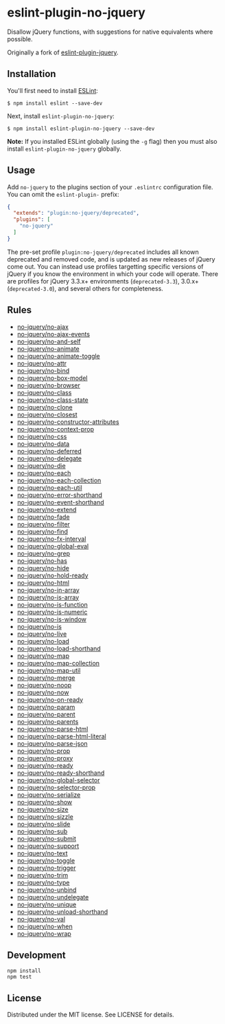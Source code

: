 # eslint-plugin-no-jquery

Disallow jQuery functions, with suggestions for native equivalents where possible.

Originally a fork of [eslint-plugin-jquery](https://github.com/dgraham/eslint-plugin-jquery/).

## Installation

You'll first need to install [ESLint](http://eslint.org):

```
$ npm install eslint --save-dev
```

Next, install `eslint-plugin-no-jquery`:

```
$ npm install eslint-plugin-no-jquery --save-dev
```

**Note:** If you installed ESLint globally (using the `-g` flag) then you must also install `eslint-plugin-no-jquery` globally.

## Usage

Add `no-jquery` to the plugins section of your `.eslintrc` configuration file. You can omit the `eslint-plugin-` prefix:

```json
{
  "extends": "plugin:no-jquery/deprecated",
  "plugins": [
    "no-jquery"
  ]
}
```

The pre-set profile `plugin:no-jquery/deprecated` includes all known deprecated and removed code, and is updated as new releases of jQuery come out. You can instead use profiles targetting specific versions of jQuery if you know the environment in which your code will operate. There are profiles for jQuery 3.3.x+ environments (`deprecated-3.3`), 3.0.x+ (`deprecated-3.0`), and several others for completeness.

## Rules

* [no-jquery/no-ajax](docs/no-ajax.md)
* [no-jquery/no-ajax-events](docs/no-ajax-events.md)
* [no-jquery/no-and-self](docs/no-and-self.md)
* [no-jquery/no-animate](docs/no-animate.md)
* [no-jquery/no-animate-toggle](docs/no-animate-toggle.md)
* [no-jquery/no-attr](docs/no-attr.md)
* [no-jquery/no-bind](docs/no-bind.md)
* [no-jquery/no-box-model](docs/no-box-model.md)
* [no-jquery/no-browser](docs/no-browser.md)
* [no-jquery/no-class](docs/no-class.md)
* [no-jquery/no-class-state](docs/no-class-state.md)
* [no-jquery/no-clone](docs/no-clone.md)
* [no-jquery/no-closest](docs/no-closest.md)
* [no-jquery/no-constructor-attributes](docs/no-constructor-attributes.md)
* [no-jquery/no-context-prop](docs/no-context-prop.md)
* [no-jquery/no-css](docs/no-css.md)
* [no-jquery/no-data](docs/no-data.md)
* [no-jquery/no-deferred](docs/no-deferred.md)
* [no-jquery/no-delegate](docs/no-delegate.md)
* [no-jquery/no-die](docs/no-die.md)
* [no-jquery/no-each](docs/no-each.md)
* [no-jquery/no-each-collection](docs/no-each-collection.md)
* [no-jquery/no-each-util](docs/no-each-util.md)
* [no-jquery/no-error-shorthand](docs/no-error-shorthand.md)
* [no-jquery/no-event-shorthand](docs/no-event-shorthand.md)
* [no-jquery/no-extend](docs/no-extend.md)
* [no-jquery/no-fade](docs/no-fade.md)
* [no-jquery/no-filter](docs/no-filter.md)
* [no-jquery/no-find](docs/no-find.md)
* [no-jquery/no-fx-interval](docs/no-fx-interval.md)
* [no-jquery/no-global-eval](docs/no-global-eval.md)
* [no-jquery/no-grep](docs/no-grep.md)
* [no-jquery/no-has](docs/no-has.md)
* [no-jquery/no-hide](docs/no-hide.md)
* [no-jquery/no-hold-ready](docs/no-hold-ready.md)
* [no-jquery/no-html](docs/no-html.md)
* [no-jquery/no-in-array](docs/no-in-array.md)
* [no-jquery/no-is-array](docs/no-is-array.md)
* [no-jquery/no-is-function](docs/no-is-function.md)
* [no-jquery/no-is-numeric](docs/no-is-numeric.md)
* [no-jquery/no-is-window](docs/no-is-window.md)
* [no-jquery/no-is](docs/no-is.md)
* [no-jquery/no-live](docs/no-live.md)
* [no-jquery/no-load](docs/no-load.md)
* [no-jquery/no-load-shorthand](docs/no-load-shorthand.md)
* [no-jquery/no-map](docs/no-map.md)
* [no-jquery/no-map-collection](docs/no-map-collection.md)
* [no-jquery/no-map-util](docs/no-map-util.md)
* [no-jquery/no-merge](docs/no-merge.md)
* [no-jquery/no-noop](docs/no-noop.md)
* [no-jquery/no-now](docs/no-now.md)
* [no-jquery/no-on-ready](docs/no-on-ready.md)
* [no-jquery/no-param](docs/no-param.md)
* [no-jquery/no-parent](docs/no-parent.md)
* [no-jquery/no-parents](docs/no-parents.md)
* [no-jquery/no-parse-html](docs/no-parse-html.md)
* [no-jquery/no-parse-html-literal](docs/no-parse-html-literal.md)
* [no-jquery/no-parse-json](docs/no-parse-json.md)
* [no-jquery/no-prop](docs/no-prop.md)
* [no-jquery/no-proxy](docs/no-proxy.md)
* [no-jquery/no-ready](docs/no-ready.md)
* [no-jquery/no-ready-shorthand](docs/no-ready-shorthand.md)
* [no-jquery/no-global-selector](docs/no-global-selector.md)
* [no-jquery/no-selector-prop](docs/no-selector-prop.md)
* [no-jquery/no-serialize](docs/no-serialize.md)
* [no-jquery/no-show](docs/no-show.md)
* [no-jquery/no-size](docs/no-size.md)
* [no-jquery/no-sizzle](docs/no-sizzle.md)
* [no-jquery/no-slide](docs/no-slide.md)
* [no-jquery/no-sub](docs/no-sub.md)
* [no-jquery/no-submit](docs/no-submit.md)
* [no-jquery/no-support](docs/no-support.md)
* [no-jquery/no-text](docs/no-text.md)
* [no-jquery/no-toggle](docs/no-toggle.md)
* [no-jquery/no-trigger](docs/no-trigger.md)
* [no-jquery/no-trim](docs/no-trim.md)
* [no-jquery/no-type](docs/no-type.md)
* [no-jquery/no-unbind](docs/no-unbind.md)
* [no-jquery/no-undelegate](docs/no-undelegate.md)
* [no-jquery/no-unique](docs/no-unique.md)
* [no-jquery/no-unload-shorthand](docs/no-unload-shorthand.md)
* [no-jquery/no-val](docs/no-val.md)
* [no-jquery/no-when](docs/no-when.md)
* [no-jquery/no-wrap](docs/no-wrap.md)

## Development

```
npm install
npm test
```

## License

Distributed under the MIT license. See LICENSE for details.
